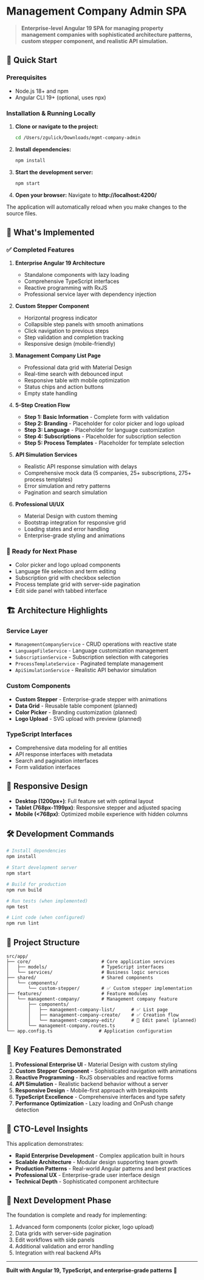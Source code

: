 # Management Company Admin SPA

> **Enterprise-level Angular 19 SPA for managing property management companies with sophisticated architecture patterns, custom stepper component, and realistic API simulation.**

## 🚀 Quick Start

### Prerequisites
- Node.js 18+ and npm
- Angular CLI 19+ (optional, uses npx)

### Installation & Running Locally

1. **Clone or navigate to the project:**
   ```bash
   cd /Users/zgulick/Downloads/mgmt-company-admin
   ```

2. **Install dependencies:**
   ```bash
   npm install
   ```

3. **Start the development server:**
   ```bash
   npm start
   ```

4. **Open your browser:**
   Navigate to **http://localhost:4200/**

The application will automatically reload when you make changes to the source files.

## 🎯 What's Implemented

### ✅ **Completed Features**

1. **Enterprise Angular 19 Architecture**
   - Standalone components with lazy loading
   - Comprehensive TypeScript interfaces
   - Reactive programming with RxJS
   - Professional service layer with dependency injection

2. **Custom Stepper Component**
   - Horizontal progress indicator
   - Collapsible step panels with smooth animations
   - Click navigation to previous steps
   - Step validation and completion tracking
   - Responsive design (mobile-friendly)

3. **Management Company List Page**
   - Professional data grid with Material Design
   - Real-time search with debounced input
   - Responsive table with mobile optimization
   - Status chips and action buttons
   - Empty state handling

4. **5-Step Creation Flow**
   - **Step 1: Basic Information** - Complete form with validation
   - **Step 2: Branding** - Placeholder for color picker and logo upload
   - **Step 3: Language** - Placeholder for language customization
   - **Step 4: Subscriptions** - Placeholder for subscription selection
   - **Step 5: Process Templates** - Placeholder for template selection

5. **API Simulation Services**
   - Realistic API response simulation with delays
   - Comprehensive mock data (5 companies, 25+ subscriptions, 275+ process templates)
   - Error simulation and retry patterns
   - Pagination and search simulation

6. **Professional UI/UX**
   - Material Design with custom theming
   - Bootstrap integration for responsive grid
   - Loading states and error handling
   - Enterprise-grade styling and animations

### 🔄 **Ready for Next Phase**

- Color picker and logo upload components
- Language file selection and term editing
- Subscription grid with checkbox selection
- Process template grid with server-side pagination
- Edit side panel with tabbed interface

## 🏗️ Architecture Highlights

### **Service Layer**
- `ManagementCompanyService` - CRUD operations with reactive state
- `LanguageFileService` - Language customization management
- `SubscriptionService` - Subscription selection with categories
- `ProcessTemplateService` - Paginated template management
- `ApiSimulationService` - Realistic API behavior simulation

### **Custom Components**
- **Custom Stepper** - Enterprise-grade stepper with animations
- **Data Grid** - Reusable table component (planned)
- **Color Picker** - Branding customization (planned)
- **Logo Upload** - SVG upload with preview (planned)

### **TypeScript Interfaces**
- Comprehensive data modeling for all entities
- API response interfaces with metadata
- Search and pagination interfaces
- Form validation interfaces

## 📱 Responsive Design

- **Desktop (1200px+)**: Full feature set with optimal layout
- **Tablet (768px-1199px)**: Responsive stepper and adjusted spacing
- **Mobile (<768px)**: Optimized mobile experience with hidden columns

## 🛠️ Development Commands

```bash
# Install dependencies
npm install

# Start development server
npm start

# Build for production
npm run build

# Run tests (when implemented)
npm test

# Lint code (when configured)
npm run lint
```

## 📂 Project Structure

```
src/app/
├── core/                          # Core application services
│   ├── models/                    # TypeScript interfaces
│   └── services/                  # Business logic services
├── shared/                        # Shared components
│   └── components/
│       └── custom-stepper/        # ✅ Custom stepper implementation
├── features/                      # Feature modules
│   └── management-company/        # Management company feature
│       ├── components/
│       │   ├── management-company-list/      # ✅ List page
│       │   ├── management-company-create/    # ✅ Creation flow
│       │   └── management-company-edit/      # 🔄 Edit panel (planned)
│       └── management-company.routes.ts
└── app.config.ts                 # Application configuration
```

## 🎨 Key Features Demonstrated

1. **Professional Enterprise UI** - Material Design with custom styling
2. **Custom Stepper Component** - Sophisticated navigation with animations
3. **Reactive Programming** - RxJS observables and reactive forms
4. **API Simulation** - Realistic backend behavior without a server
5. **Responsive Design** - Mobile-first approach with breakpoints
6. **TypeScript Excellence** - Comprehensive interfaces and type safety
7. **Performance Optimization** - Lazy loading and OnPush change detection

## 🎯 CTO-Level Insights

This application demonstrates:
- **Rapid Enterprise Development** - Complex application built in hours
- **Scalable Architecture** - Modular design supporting team growth
- **Production Patterns** - Real-world Angular patterns and best practices
- **Professional UX** - Enterprise-grade user interface design
- **Technical Depth** - Sophisticated component architecture

## 📝 Next Development Phase

The foundation is complete and ready for implementing:
1. Advanced form components (color picker, logo upload)
2. Data grids with server-side pagination
3. Edit workflows with side panels
4. Additional validation and error handling
5. Integration with real backend APIs

---

**Built with Angular 19, TypeScript, and enterprise-grade patterns** 🚀